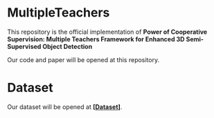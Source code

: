 # MultipleTeachers
This repository is the official implementation of **Power of Cooperative Supervision: Multiple Teachers Framework for Enhanced 3D Semi-Supervised Object Detection** 

Our code and paper will be opened at this repository.

# Dataset
Our dataset will be opened at **[[Dataset](https://test.futuredrive.net/benchmark)]**.

